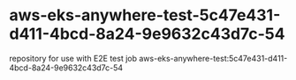 # aws-eks-anywhere-test-5c47e431-d411-4bcd-8a24-9e9632c43d7c-54
repository for use with E2E test job aws-eks-anywhere-test:5c47e431-d411-4bcd-8a24-9e9632c43d7c-54
